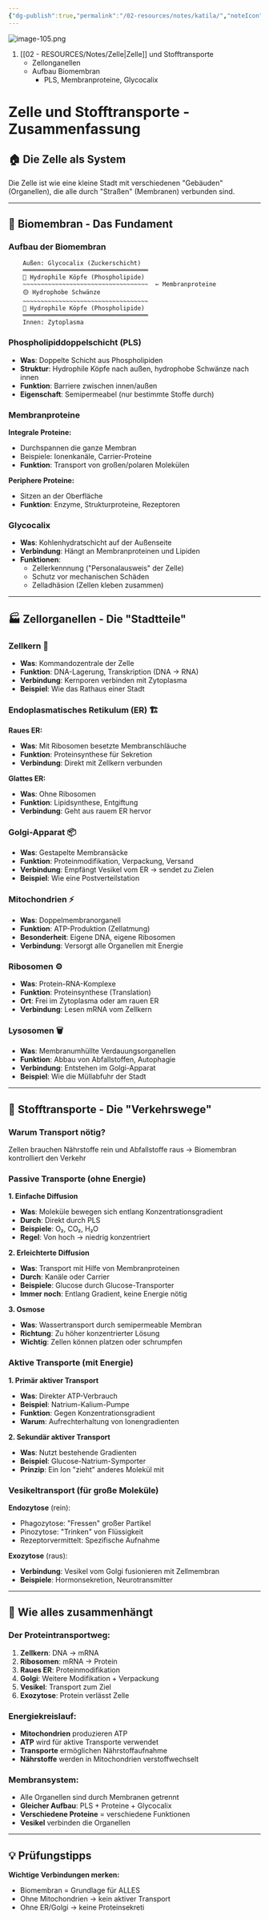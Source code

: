 ```yaml
---
{"dg-publish":true,"permalink":"/02-resources/notes/katila/","noteIcon":"","updated":"2025-08-19T20:50:03.038+02:00"}
---
```


![image-105.png](/img/user/02%20-%20RESOURCES/Files/image-105.png)
1. [[02 - RESOURCES/Notes/Zelle\|Zelle]] und Stofftransporte
	- Zellonganellen
	- Aufbau Biomembran
		- PLS, Membranproteine, Glycocalix



# Zelle und Stofftransporte - Zusammenfassung

## 🏠 Die Zelle als System

Die Zelle ist wie eine kleine Stadt mit verschiedenen "Gebäuden" (Organellen), die alle durch "Straßen" (Membranen) verbunden sind.

---

## 🧱 Biomembran - Das Fundament

### Aufbau der Biomembran

```
    Außen: Glycocalix (Zuckerschicht)
    ═══════════════════════════════════
    🔵 Hydrophile Köpfe (Phospholipide)
    ~~~~~~~~~~~~~~~~~~~~~~~~~~~~~~~~~~~  ← Membranproteine
    🟡 Hydrophobe Schwänze 
    ~~~~~~~~~~~~~~~~~~~~~~~~~~~~~~~~~~~
    🔵 Hydrophile Köpfe (Phospholipide)
    ═══════════════════════════════════
    Innen: Zytoplasma
```

### **Phospholipiddoppelschicht (PLS)**

- **Was**: Doppelte Schicht aus Phospholipiden
- **Struktur**: Hydrophile Köpfe nach außen, hydrophobe Schwänze nach innen
- **Funktion**: Barriere zwischen innen/außen
- **Eigenschaft**: Semipermeabel (nur bestimmte Stoffe durch)

### **Membranproteine**

**Integrale Proteine:**

- Durchspannen die ganze Membran
- Beispiele: Ionenkanäle, Carrier-Proteine
- **Funktion**: Transport von großen/polaren Molekülen

**Periphere Proteine:**

- Sitzen an der Oberfläche
- **Funktion**: Enzyme, Strukturproteine, Rezeptoren

### **Glycocalix**

- **Was**: Kohlenhydratschicht auf der Außenseite
- **Verbindung**: Hängt an Membranproteinen und Lipiden
- **Funktionen**:
    - Zellerkennnung ("Personalausweis" der Zelle)
    - Schutz vor mechanischen Schäden
    - Zelladhäsion (Zellen kleben zusammen)

---

## 🏭 Zellorganellen - Die "Stadtteile"

### **Zellkern** 🧠

- **Was**: Kommandozentrale der Zelle
- **Funktion**: DNA-Lagerung, Transkription (DNA → RNA)
- **Verbindung**: Kernporen verbinden mit Zytoplasma
- **Beispiel**: Wie das Rathaus einer Stadt

### **Endoplasmatisches Retikulum (ER)** 🏗️

**Raues ER:**

- **Was**: Mit Ribosomen besetzte Membranschläuche
- **Funktion**: Proteinsynthese für Sekretion
- **Verbindung**: Direkt mit Zellkern verbunden

**Glattes ER:**

- **Was**: Ohne Ribosomen
- **Funktion**: Lipidsynthese, Entgiftung
- **Verbindung**: Geht aus rauem ER hervor

### **Golgi-Apparat** 📦

- **Was**: Gestapelte Membransäcke
- **Funktion**: Proteinmodifikation, Verpackung, Versand
- **Verbindung**: Empfängt Vesikel vom ER → sendet zu Zielen
- **Beispiel**: Wie eine Postverteilstation

### **Mitochondrien** ⚡

- **Was**: Doppelmembranorganell
- **Funktion**: ATP-Produktion (Zellatmung)
- **Besonderheit**: Eigene DNA, eigene Ribosomen
- **Verbindung**: Versorgt alle Organellen mit Energie

### **Ribosomen** ⚙️

- **Was**: Protein-RNA-Komplexe
- **Funktion**: Proteinsynthese (Translation)
- **Ort**: Frei im Zytoplasma oder am rauen ER
- **Verbindung**: Lesen mRNA vom Zellkern

### **Lysosomen** 🗑️

- **Was**: Membranumhüllte Verdauungsorganellen
- **Funktion**: Abbau von Abfallstoffen, Autophagie
- **Verbindung**: Entstehen im Golgi-Apparat
- **Beispiel**: Wie die Müllabfuhr der Stadt

---

## 🚚 Stofftransporte - Die "Verkehrswege"

### **Warum Transport nötig?**

Zellen brauchen Nährstoffe rein und Abfallstoffe raus → Biomembran kontrolliert den Verkehr

### **Passive Transporte** (ohne Energie)

**1. Einfache Diffusion**

- **Was**: Moleküle bewegen sich entlang Konzentrationsgradient
- **Durch**: Direkt durch PLS
- **Beispiele**: O₂, CO₂, H₂O
- **Regel**: Von hoch → niedrig konzentriert

**2. Erleichterte Diffusion**

- **Was**: Transport mit Hilfe von Membranproteinen
- **Durch**: Kanäle oder Carrier
- **Beispiele**: Glucose durch Glucose-Transporter
- **Immer noch**: Entlang Gradient, keine Energie nötig

**3. Osmose**

- **Was**: Wassertransport durch semipermeable Membran
- **Richtung**: Zu höher konzentrierter Lösung
- **Wichtig**: Zellen können platzen oder schrumpfen

### **Aktive Transporte** (mit Energie)

**1. Primär aktiver Transport**

- **Was**: Direkter ATP-Verbrauch
- **Beispiel**: Natrium-Kalium-Pumpe
- **Funktion**: Gegen Konzentrationsgradient
- **Warum**: Aufrechterhaltung von Ionengradienten

**2. Sekundär aktiver Transport**

- **Was**: Nutzt bestehende Gradienten
- **Beispiel**: Glucose-Natrium-Symporter
- **Prinzip**: Ein Ion "zieht" anderes Molekül mit

### **Vesikeltransport** (für große Moleküle)

**Endozytose** (rein):

- Phagozytose: "Fressen" großer Partikel
- Pinozytose: "Trinken" von Flüssigkeit
- Rezeptorvermittelt: Spezifische Aufnahme

**Exozytose** (raus):

- **Verbindung**: Vesikel vom Golgi fusionieren mit Zellmembran
- **Beispiele**: Hormonsekretion, Neurotransmitter

---

## 🔗 Wie alles zusammenhängt

### **Der Proteintransportweg:**

1. **Zellkern**: DNA → mRNA
2. **Ribosomen**: mRNA → Protein
3. **Raues ER**: Proteinmodifikation
4. **Golgi**: Weitere Modifikation + Verpackung
5. **Vesikel**: Transport zum Ziel
6. **Exozytose**: Protein verlässt Zelle

### **Energiekreislauf:**

- **Mitochondrien** produzieren ATP
- **ATP** wird für aktive Transporte verwendet
- **Transporte** ermöglichen Nährstoffaufnahme
- **Nährstoffe** werden in Mitochondrien verstoffwechselt

### **Membransystem:**

- Alle Organellen sind durch Membranen getrennt
- **Gleicher Aufbau**: PLS + Proteine + Glycocalix
- **Verschiedene Proteine** = verschiedene Funktionen
- **Vesikel** verbinden die Organellen

---

## 💡 Prüfungstipps

**Wichtige Verbindungen merken:**

- Biomembran = Grundlage für ALLES
- Ohne Mitochondrien → kein aktiver Transport
- Ohne ER/Golgi → keine Proteinsekreti